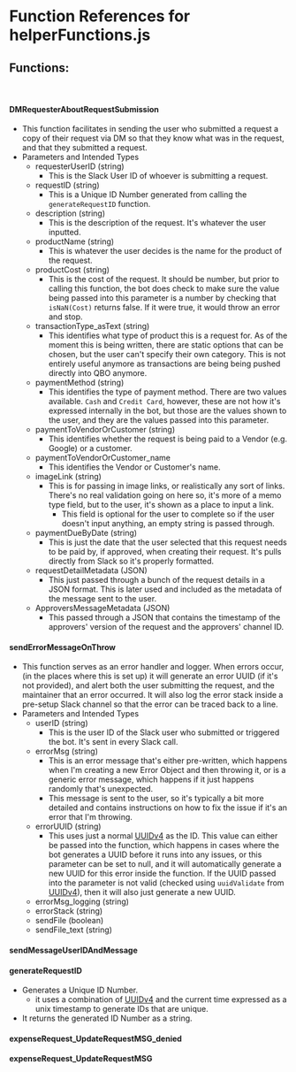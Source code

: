 # Function References for helperFunctions.js

## Functions:
<br>

#### DMRequesterAboutRequestSubmission
- This function facilitates in sending the user who submitted a request a copy of their request via DM so that they know what was in the request, and that they submitted a request.
- Parameters and Intended Types
    - requesterUserID (string)
        - This is the Slack User ID of whoever is submitting a request.
    - requestID (string)
        - This is a Unique ID Number generated from calling the ```generateRequestID``` function.
    - description (string)
        - This is the description of the request. It's whatever the user inputted.
    -  productName (string)
        - This is whatever the user decides is the name for the product of the request. 
    - productCost (string)
        - This is the cost of the request. It should be number, but prior to calling this function, the bot does check to make sure the value being passed into this parameter is a number by checking that ```isNaN(Cost)``` returns false. If it were true, it would throw an error and stop.
    - transactionType_asText (string)
        - This identifies what type of product this is a request for. As of the moment this is being written, there are static options that can be chosen, but the user can't specify their own category. This is not entirely useful anymore as transactions are being being pushed directly into QBO anymore.
    - paymentMethod (string)
        -  This identifies the type of payment method. There are two values available. ```Cash``` and ```Credit Card```, however, these are not how it's expressed internally in the bot, but those are the values shown to the user, and they are the values passed into this parameter.
    - paymentToVendorOrCustomer (string)
        - This identifies whether the request is being paid to a Vendor (e.g. Google) or a customer. 
    - paymentToVendorOrCustomer_name
        - This identifies the Vendor or Customer's name.
    - imageLink (string)
        - This is for passing in image links, or realistically any sort of links. There's no real validation going on here so, it's more of a memo type field, but to the user, it's shown as a place to input a link.
            - This field is optional for the user to complete so if the user doesn't input anything, an empty string is passed through.
    - paymentDueByDate (string)
        - This is just the date that the user selected that this request needs to be paid by, if approved, when creating their request. It's pulls directly from Slack so it's properly formatted.
    - requestDetailMetadata (JSON)
        - This just passed through a bunch of the request details in a JSON format. This is later used and included as the metadata of the message sent to the user. 
    - ApproversMessageMetadata (JSON)
        - This passed through a JSON that contains the timestamp of the approvers' version of the request and the approvers' channel ID. 
#### sendErrorMessageOnThrow
- This function serves as an error handler and logger. When errors occur, (in the places where this is set up) it will generate an error UUID (if it's not provided), and alert both the user submitting the request, and the maintainer that an error occurred. It will also log the error stack inside a pre-setup Slack channel so that the error can be traced back to a line. 
- Parameters and Intended Types
    - userID (string)
        - This is the user ID of the Slack user who submitted or triggered the bot. It's sent in every Slack call.
    - errorMsg (string)
        - This is an error message that's either pre-written, which happens when I'm creating a new Error Object and then throwing it, or is a generic error message, which happens if it just happens randomly that's unexpected. 
        - This message is sent to the user, so it's typically a bit more detailed and contains instructions on how to fix the issue if it's an error that I'm throwing.
    - errorUUID (string)
        - This uses just a normal [UUIDv4][UUIDGithub] as the ID. This value can either be passed into the function, which happens in cases where the bot generates a UUID before it runs into any issues, or this parameter can be set to null, and it will automatically generate a new UUID for this error inside the function. If the UUID passed into the parameter is not valid (checked using ```uuidValidate``` from [UUIDv4][UUIDGithub_Validate]), then it will also just generate a new UUID. 
    - errorMsg_logging (string)
    - errorStack (string)
    - sendFile (boolean)
    - sendFile_text (string)
#### sendMessageUserIDAndMessage
#### generateRequestID
- Generates a Unique ID Number. 
    - it uses a combination of [UUIDv4][UUIDGithub] and the current time expressed as a unix timestamp to generate IDs that are unique.
- It returns the generated ID Number as a string.
#### expenseRequest_UpdateRequestMSG_denied
#### expenseRequest_UpdateRequestMSG


[//]: # (some comment)
[UUIDGithub]: <https://github.com/uuidjs/uuid>
[UUIDGithub_Validate]: <https://github.com/uuidjs/uuid#uuidvalidatestr>